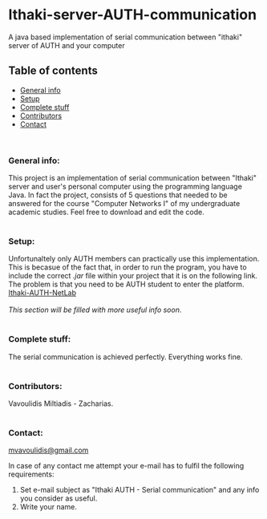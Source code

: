# **Ithaki-server-AUTH-communication**
A java based implementation of serial communication between "ithaki" server of AUTH and your computer

## **Table of contents**
- [General info](#general-info)
- [Setup](#setup)
- [Complete stuff](#complete-stuff)
- [Contributors](#contributors)
- [Contact](#contact)

<br/>

### **General info:**
This project is an implementation of serial communication between "Ithaki" server and user's personal computer using the programming language Java. 
In fact the project, consists of 5 questions that needed to be answered for the course "Computer Networks I" of my undergraduate academic studies. Feel free to 
download and edit the code.
<br/>
<br/>

### **Setup:**
Unfortunaltely only AUTH members can practically use this implementation. This is becasue of the fact that, in order to run the program, you have to include the 
correct *.jar* file within your project that it is on the following link. The problem is that you need to be AUTH student to enter the platform.<br/>
[Ithaki-AUTH-NetLab](http://ithaki.eng.auth.gr/netlab/index.html) <br/> <br/>
*This section will be filled with more useful info soon*.
<br/>
<br/>

### **Complete stuff:**
The serial communication is achieved perfectly. Everything works fine.
<br/>
<br/>

### **Contributors:**
Vavoulidis Miltiadis - Zacharias.
<br/>
<br/>

### **Contact:**
mvavoulidis@gmail.com

In case of any contact me attempt your e-mail has to fulfil the following requirements:
1. Set e-mail subject as "Ithaki AUTH - Serial communication" and any info you consider as useful.
2. Write your name.

